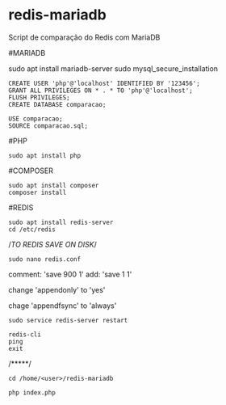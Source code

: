 # redis-mariadb
Script de comparação do Redis com MariaDB

#MARIADB

sudo apt install mariadb-server
sudo mysql_secure_installation

	CREATE USER 'php'@'localhost' IDENTIFIED BY '123456';
	GRANT ALL PRIVILEGES ON * . * TO 'php'@'localhost';
	FLUSH PRIVILEGES;
	CREATE DATABASE comparacao;

	USE comparacao;
	SOURCE comparacao.sql;

#PHP

	sudo apt install php

#COMPOSER

	sudo apt install composer
	composer install

#REDIS

	sudo apt install redis-server
	cd /etc/redis

/*TO REDIS SAVE ON DISK*/

	sudo nano redis.conf

comment: 'save 900 1'
add: 'save 1 1'

change 'appendonly' to 'yes'

chage 'appendfsync' to 'always'

	sudo service redis-server restart

	redis-cli
	ping
	exit

/*****/

	cd /home/<user>/redis-mariadb

	php index.php
